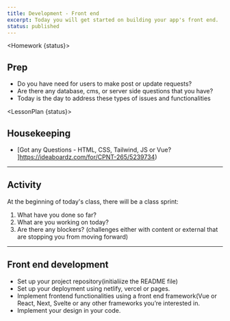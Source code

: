 ```yaml
---
title: Development - Front end
excerpt: Today you will get started on building your app's front end.
status: published
---
```


<script>
	import Homework from "$lib/components/Homework.svelte";
	import LessonPlan from "$lib/components/LessonPlan.svelte";
	import Achievement from "$lib/components/Achievement.svelte";
</script>

<Homework {status}>

<h2>Prep</h2>

- Do you have need for users to make post or update requests?
- Are there any database, cms, or server side questions that you have?
- Today is the day to address these types of issues and functionalities

</Homework>

<LessonPlan {status}>

<h2> Housekeeping</h2>

- [Got any Questions - HTML, CSS, Tailwind, JS or Vue? ]https://ideaboardz.com/for/CPNT-265/5239734)

---


<h2>Activity</h2>

At the beginning of today's class, there will be a class sprint:

1. What have you done so far?
2. What are you working on today?
3. Are there any blockers? (challenges either with content or external that are stopping you from moving forward)

---


<h2> Front end development </h2>

- Set up your project repository(initialiize the README file)
- Set up your deployment using netlify, vercel or pages.
- Implement frontend functionalities using a front end framework(Vue or React, Next, Svelte or any other frameworks you’re interested in.
- Implement your design in your code.

</LessonPlan>

